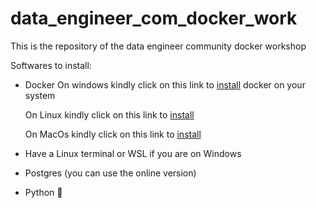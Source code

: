 # data_engineer_com_docker_work
This is the repository of the data engineer community docker workshop 

Softwares to install:
- Docker
  On windows kindly click on this link to [install](https://medium.com/@prasadaniroodh/set-up-docker-on-your-windows-install-docker-on-windows-and-configure-it-as-a-docker-host-a70f6179067f) docker on your system

  On Linux kindly click on this link to [install](https://www.digitalocean.com/community/tutorials/how-to-install-and-use-docker-on-ubuntu-20-04)

  On MacOs kindly click on this link to [install](https://medium.com/@Rohit_Varma/a-step-by-step-guide-to-install-docker-on-macos-for-efficient-containerization-13654ed1041b)
- Have a Linux terminal or WSL if you are on Windows
- Postgres (you can use the online version)
- Python 🤪


